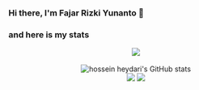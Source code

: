 ### Hi there, I'm Fajar Rizki Yunanto 👋

### and here is my stats
<p align="center"><img src="https://www.codewars.com/users/fajarizkiy7/badges/large"/><br /><br />
  <img src="https://github-readme-stats.vercel.app/api?username=fajarizkiy7&show_icons=true&include_all_commits=true&theme=monokai" alt="hossein heydari's GitHub stats" /><br />
  <img src="https://github-readme-streak-stats.herokuapp.com/?user=fajarizkiy7&theme=monokai"/>
  <img src="https://github-readme-stats.vercel.app/api/top-langs/?username=fajarizkiy7&layout=compact&theme=monokai&langs_count=12"/><br />
</p>

<!--
**fajarizkiy7/fajarizkiy** is a ✨ _special_ ✨ repository because its `README.md` (this file) appears on your GitHub profile.

Here are some ideas to get you started:

- 🔭 I’m currently working on ...
- 🌱 I’m currently learning ...
- 👯 I’m looking to collaborate on ...
- 🤔 I’m looking for help with ...
- 💬 Ask me about ...
- 📫 How to reach me: ...
- 😄 Pronouns: ...
- ⚡ Fun fact: ...
-->
